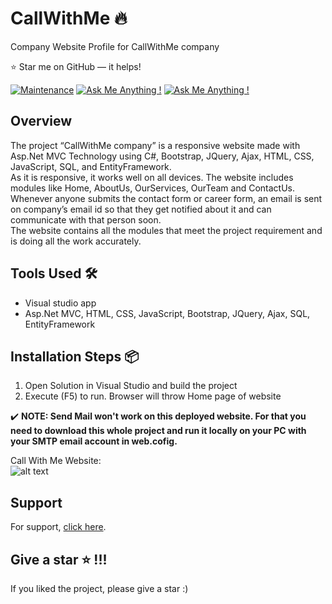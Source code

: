 # CallWithMe 🔥
Company Website Profile for CallWithMe company

:star: Star me on GitHub — it helps!

[![Maintenance](https://img.shields.io/badge/maintained-yes-green.svg)](https://github.com/SoheilaSadeghian/SoheilaSadeghian.github.io)
[![Ask Me Anything !](https://img.shields.io/badge/ask%20me-linkedin-1abc9c.svg)](https://www.linkedin.com/in/SoheilaSadeghian/)
[![Ask Me Anything !](https://img.shields.io/badge/production%20year-2017-1abc9c.svg)]()


## Overview
The project “CallWithMe company” is a responsive website made with Asp.Net MVC Technology using C#, Bootstrap, JQuery, Ajax, HTML, CSS, JavaScript, SQL, and EntityFramework.\
As it is responsive, it works well on all devices. The website includes modules like Home, AboutUs, OurServices, OurTeam and ContactUs.\
Whenever anyone submits the contact form or career form, an email is sent on company’s email id so that they get notified about it and can communicate with that person soon.\
The website contains all the modules that meet the project requirement and is doing all the work accurately.

## Tools Used 🛠️
*  Visual studio app
*  Asp.Net MVC, HTML, CSS, JavaScript, Bootstrap, JQuery, Ajax, SQL, EntityFramework

## Installation Steps 📦 
1. Open Solution in Visual Studio and build the project <br/>
2. Execute (F5) to run. Browser will throw Home page of website<br/>


✔️ __NOTE: Send Mail won't work on this deployed website. For that you need to download this whole project and run it locally on your PC with your SMTP email account in web.cofig.__


Call With Me Website:<br>
![alt text](https://github.com/soheilasadeghian/CallWithMe/blob/main/CallWithMe/Content/screenshot.png?raw=true)

## Support
For support, [click here](https://github.com/soheilasadeghian).

## Give a star ⭐️ !!!
If you liked the project, please give a star :)



